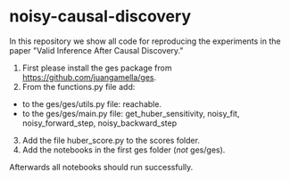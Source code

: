 # noisy-causal-discovery
In this repository we show all code for reproducing the experiments in the paper "Valid Inference After Causal Discovery." 

1. First please install the ges package from https://github.com/juangamella/ges.
2. From the functions.py file add:
- to the ges/ges/utils.py file: reachable.
- to the ges/ges/main.py file: get_huber_sensitivity, noisy_fit, noisy_forward_step, noisy_backward_step
3. Add the file huber_score.py to the scores folder.
4. Add the notebooks in the first ges folder (*not* ges/ges).

Afterwards all notebooks should run successfully.
 

